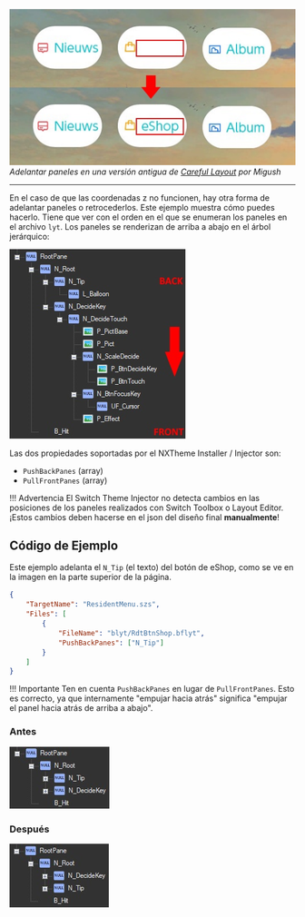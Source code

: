 ![Vista previa](preview.jpg)  
_Adelantar paneles en una versión antigua de [Careful Layout](https://themezer.net/layouts/homemenu/Careful-Layout-6) por Migush_

---

En el caso de que las coordenadas z no funcionen, hay otra forma de adelantar paneles o retrocederlos. Este ejemplo muestra cómo puedes hacerlo. Tiene que ver con el orden en el que se enumeran los paneles en el archivo `lyt`. Los paneles se renderizan de arriba a abajo en el árbol jerárquico:

![Árbol jerárquico](hierarchy-tree.jpg)

Las dos propiedades soportadas por el NXTheme Installer / Injector son:

-   `PushBackPanes` (array)
-   `PullFrontPanes` (array)

<!-- prettier-ignore -->
!!! Advertencia
    El Switch Theme Injector no detecta cambios en las posiciones de los paneles realizados con Switch Toolbox o Layout Editor. ¡Estos cambios deben hacerse en el json del diseño final **manualmente**!

## Código de Ejemplo

Este ejemplo adelanta el `N_Tip` (el texto) del botón de eShop, como se ve en la imagen en la parte superior de la página.


```json
{
	"TargetName": "ResidentMenu.szs",
	"Files": [
		{
			"FileName": "blyt/RdtBtnShop.bflyt",
			"PushBackPanes": ["N_Tip"]
		}
	]
}
```

<!-- prettier-ignore -->
!!! Importante
    Ten en cuenta `PushBackPanes` en lugar de `PullFrontPanes`. Esto es correcto, ya que internamente "empujar hacia atrás" significa "empujar el panel hacia atrás de arriba a abajo".

### Antes

![before.jpg](before.jpg)

### Después

![After](after.jpg)
